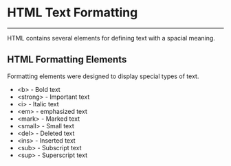 <h1>HTML Text Formatting</h1>
<hr/>
<p>HTML contains several elements for defining text with a spacial meaning.</p>
<div>
    <h2>HTML Formatting Elements</h2>
    <p>Formatting elements were designed to display special types of text.</p>
    <ul>
        <li>&lt;b&gt; - Bold text</li>
        <li>&lt;strong&gt; - Important text</li>
        <li>&lt;i&gt; - Italic text</li>
        <li>&lt;em&gt; - emphasized text</li>
        <li>&lt;mark&gt; - Marked text</li>
        <li>&lt;small&gt; - Small text</li>
        <li>&lt;del&gt; - Deleted text</li>
        <li>&lt;ins&gt; - Inserted text</li>
        <li>&lt;sub&gt; - Subscript text</li>
        <li>&lt;sup&gt; - Superscript text</li>
    </ul>
</div>